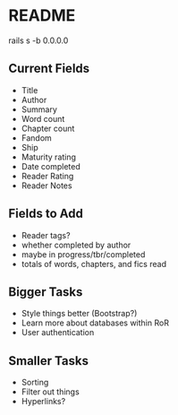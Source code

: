 # README

rails s -b 0.0.0.0

## Current Fields
- Title
- Author
- Summary
- Word count
- Chapter count
- Fandom
- Ship
- Maturity rating
- Date completed
- Reader Rating
- Reader Notes

## Fields to Add
- Reader tags?
- whether completed by author
- maybe in progress/tbr/completed
- totals of words, chapters, and fics read

## Bigger Tasks

- Style things better (Bootstrap?)
- Learn more about databases within RoR
- User authentication

## Smaller Tasks

- Sorting
- Filter out things
- Hyperlinks?

